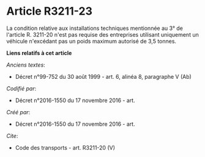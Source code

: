 # Article R3211-23

La condition relative aux installations techniques mentionnée au 3° de l'article R. 3211-20 n'est pas requise des entreprises
utilisant uniquement un véhicule n'excédant pas un poids maximum autorisé de 3,5 tonnes.

**Liens relatifs à cet article**

_Anciens textes_:

  - Décret n°99-752 du 30 août 1999 - art. 6, alinéa 8, paragraphe V  (Ab)

_Codifié par_:

  - Décret n°2016-1550 du 17 novembre 2016 - art.

_Créé par_:

  - Décret n°2016-1550 du 17 novembre 2016 - art.

_Cite_:

  - Code des transports - art. R3211-20 (V)
